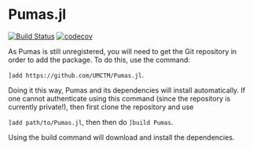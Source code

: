 # Pumas.jl

[![Build Status](https://travis-ci.com/UMCTM/Pumas.jl.svg?token=4us5x5zt4Ac4ACSoL6Uw&branch=master)](https://travis-ci.com/UMCTM/Pumas.jl)
[![codecov](https://codecov.io/gh/UMCTM/Pumas.jl/branch/master/graph/badge.svg?token=O3F3YVonX8)](https://codecov.io/gh/UMCTM/Pumas.jl)


As Pumas is still unregistered, you will need to get the Git repository in order to add the package. To do this, use the command:

`]add https://github.com/UMCTM/Pumas.jl`. 

Doing it this way, Pumas and its dependencies will install automatically. If one cannot authenticate using this command (since the repository is currently private!), then first clone the repository and use 

`]add path/to/Pumas.jl`, then then do `]build Pumas`.

Using the build command will download and install the dependencies.
